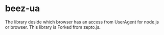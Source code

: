 beez-ua
=======

The library deside which browser has an access from UserAgent for node.js or browser. This library is Forked from zepto.js.
